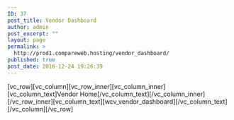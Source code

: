 ```yaml
---
ID: 37
post_title: Vendor Dashboard
author: admin
post_excerpt: ""
layout: page
permalink: >
  http://prod1.compareweb.hosting/vendor_dashboard/
published: true
post_date: 2016-12-24 19:26:39
---
```

[vc_row][vc_column][vc_row_inner][vc_column_inner][vc_column_text]Vendor Home[/vc_column_text][/vc_column_inner][/vc_row_inner][vc_column_text][wcv_vendor_dashboard][/vc_column_text][/vc_column][/vc_row]
